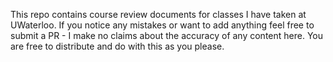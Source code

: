 This repo contains course review documents for classes I have taken at UWaterloo. If you notice any mistakes or want to add anything feel free to submit a PR - I make no claims about the accuracy of any content here. You are free to distribute and do with this as you please.
